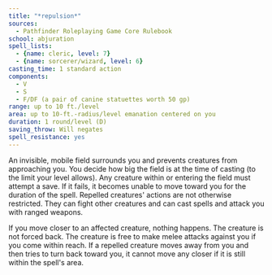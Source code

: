 ```yaml
---
title: "*repulsion*"
sources:
  - Pathfinder Roleplaying Game Core Rulebook
school: abjuration
spell_lists:
  - {name: cleric, level: 7}
  - {name: sorcerer/wizard, level: 6}
casting_time: 1 standard action
components:
  - V
  - S
  - F/DF (a pair of canine statuettes worth 50 gp)
range: up to 10 ft./level
area: up to 10-ft.-radius/level emanation centered on you
duration: 1 round/level (D)
saving_throw: Will negates
spell_resistance: yes
---
```


An invisible, mobile field surrounds you and prevents creatures from approaching you. You decide how big the field is at the time of casting (to the limit your level allows). Any creature within or entering the field must attempt a save. If it fails, it becomes unable to move toward you for the duration of the spell. Repelled creatures' actions are not otherwise restricted. They can fight other creatures and can cast spells and attack you with ranged weapons.

If you move closer to an affected creature, nothing happens. The creature is not forced back. The creature is free to make melee attacks against you if you come within reach. If a repelled creature moves away from you and then tries to turn back toward you, it cannot move any closer if it is still within the spell's area.

